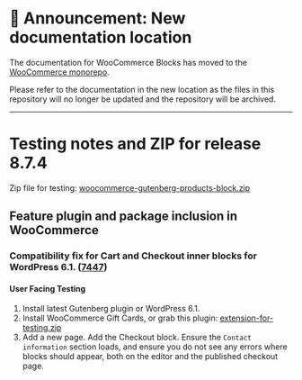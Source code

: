 # 📣 Announcement: New documentation location

The documentation for WooCommerce Blocks has moved to the [WooCommerce monorepo](https://github.com/woocommerce/woocommerce/tree/trunk/plugins/woocommerce-blocks/docs/).

Please refer to the documentation in the new location as the files in this repository will no longer be updated and the repository will be archived.

---

# Testing notes and ZIP for release 8.7.4

Zip file for testing: [woocommerce-gutenberg-products-block.zip](https://github.com/woocommerce/woocommerce-blocks/files/9840267/woocommerce-gutenberg-products-block.zip)

## Feature plugin and package inclusion in WooCommerce

### Compatibility fix for Cart and Checkout inner blocks for WordPress 6.1. ([7447](https://github.com/woocommerce/woocommerce-blocks/pull/7447))

#### User Facing Testing

1. Install latest Gutenberg plugin or WordPress 6.1.
2. Install WooCommerce Gift Cards, or grab this plugin: [extension-for-testing.zip](https://github.com/woocommerce/woocommerce-blocks/files/9839394/extension-for-testing.1.zip)
3. Add a new page. Add the Checkout block. Ensure the `Contact information` section loads, and ensure you do not see any errors where blocks should appear, both on the editor and the published checkout page.
